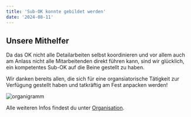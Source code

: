 ```yaml
---
title: 'Sub-OK konnte gebildet werden'
date: '2024-08-11'
---
```



Unsere Mithelfer
----------------

Da das OK nicht alle Detailarbeiten selbst koordinieren
und vor allem auch am Anlass nicht alle Mitarbeitenden direkt führen kann,
sind wir glücklich, ein kompetentes Sub-OK auf die Beine gestellt zu haben.

Wir danken bereits allen, die sich für eine organsiatorische Tätigkeit zur Verfügung gestellt haben
und tatkräftig am Fest anpacken werden!

![organigramm](/organisation/ok/organigramm.png)

Alle weiteren Infos findest du unter [Organisation](/organisation).
